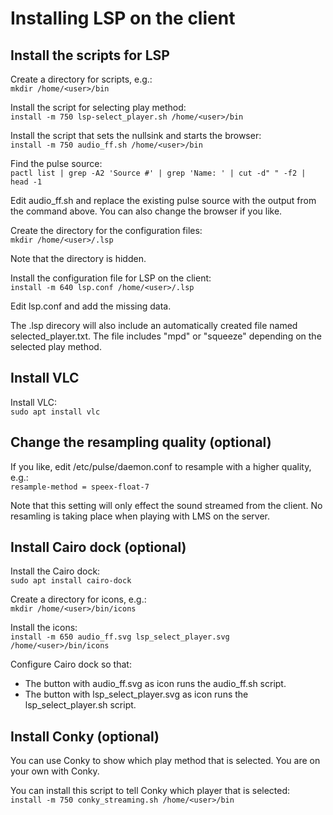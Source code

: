 # Installing LSP on the client
## Install the scripts for LSP
Create a directory for scripts, e.g.:<br/>
```mkdir /home/<user>/bin```

Install the script for selecting play method:<br/>
```install -m 750 lsp-select_player.sh /home/<user>/bin```

Install the script that sets the nullsink and starts the browser:<br/>
```install -m 750 audio_ff.sh /home/<user>/bin```

Find the pulse source:<br/>
```pactl list | grep -A2 'Source #' | grep 'Name: ' | cut -d" " -f2 | head -1```

Edit audio_ff.sh and replace the existing pulse source with the output from the command above. You can also change the browser if you like.

Create the directory for the configuration files:<br/>
```mkdir /home/<user>/.lsp```

Note that the directory is hidden.

Install the configuration file for LSP on the client:<br/>
```install -m 640 lsp.conf /home/<user>/.lsp```

Edit lsp.conf and add the missing data.

The .lsp direcory will also include an automatically created file named selected_player.txt. The file includes "mpd" or "squeeze" depending on the selected play method.

## Install VLC
Install VLC:<br/>
```sudo apt install vlc```

## Change the resampling quality (optional)
If you like, edit /etc/pulse/daemon.conf to resample with a higher quality, e.g.:<br/>
```resample-method = speex-float-7```

Note that this setting will only effect the sound streamed from the client. No resamling is taking place when playing with LMS on the server.

## Install Cairo dock (optional)
Install the Cairo dock:<br/>
```sudo apt install cairo-dock```

Create a directory for icons, e.g.:<br/>
```mkdir /home/<user>/bin/icons```

Install the icons:<br/>
```install -m 650 audio_ff.svg lsp_select_player.svg /home/<user>/bin/icons```

Configure Cairo dock so that:
* The button with audio_ff.svg as icon runs the audio_ff.sh script.
* The button with lsp_select_player.svg as icon runs the lsp_select_player.sh script.

## Install Conky (optional)
You can use Conky to show which play method that is selected. You are on your own with Conky.

You can install this script to tell Conky which player that is selected:<br/>
```install -m 750 conky_streaming.sh /home/<user>/bin```

